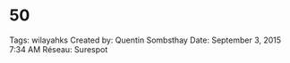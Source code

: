 # 50

Tags: wilayahks
Created by: Quentin Sombsthay
Date: September 3, 2015 7:34 AM
Réseau: Surespot